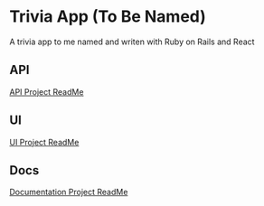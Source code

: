 # Trivia App (To Be Named)

A trivia app to me named and writen with Ruby on Rails and React

## API

[API Project ReadMe](./api/README.md)

## UI 

[UI Project ReadMe](./ui/README.md)

## Docs

[Documentation Project ReadMe](./docs/README.md)